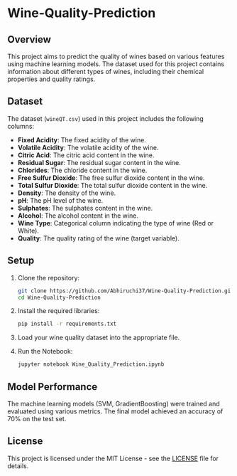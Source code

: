 # Wine-Quality-Prediction
## Overview

This project aims to predict the quality of wines based on various features using machine learning models. The dataset used for this project contains information about different types of wines, including their chemical properties and quality ratings.

## Dataset

The dataset (`wineQT.csv`) used in this project includes the following columns:

- **Fixed Acidity**: The fixed acidity of the wine.
- **Volatile Acidity**: The volatile acidity of the wine.
- **Citric Acid**: The citric acid content in the wine.
- **Residual Sugar**: The residual sugar content in the wine.
- **Chlorides**: The chloride content in the wine.
- **Free Sulfur Dioxide**: The free sulfur dioxide content in the wine.
- **Total Sulfur Dioxide**: The total sulfur dioxide content in the wine.
- **Density**: The density of the wine.
- **pH**: The pH level of the wine.
- **Sulphates**: The sulphates content in the wine.
- **Alcohol**: The alcohol content in the wine.
- **Wine Type**: Categorical column indicating the type of wine (Red or White).
- **Quality**: The quality rating of the wine (target variable).

## Setup
1. Clone the repository:

   ```bash
   git clone https://github.com/Abhiruchi37/Wine-Quality-Prediction.git
   cd Wine-Quality-Prediction
   ```

2. Install the required libraries:

   ```bash
   pip install -r requirements.txt
   ```

3. Load your wine quality dataset into the appropriate file.

4. Run the Notebook:

   ```bash
   jupyter notebook Wine_Quality_Prediction.ipynb

   ```

## Model Performance

The machine learning models (SVM, GradientBoosting) were trained and evaluated using various metrics. The final model achieved an accuracy of 70% on the test set.

## License

This project is licensed under the MIT License - see the [LICENSE](LICENSE) file for details.

